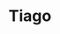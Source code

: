 ---
layout: page
title: Tiago
description: PDDL + RRT
img: assets/img/coursework/RO47014.gif
importance: 1
category: coursework
---